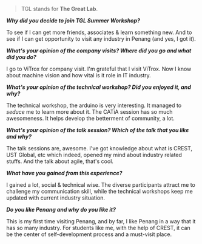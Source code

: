 > TGL stands for **The Great Lab**. 

***Why did you decide to join TGL Summer Workshop?***

To see if I can get more friends, associates & learn something new. And to see if I can get opportunity to visit any industry in Penang (and yes, I got it).

***What's your opinion of the company visits? Where did you go and what did you do?***

I go to ViTrox for company visit. I'm grateful that I visit ViTrox. Now I know about machine vision and how vital is it role in IT industry.

***What's your opinion of the technical workshop? Did you enjoyed it, and why?***

The technical workshop, the arduino is very interesting. It managed to *seduce* me to learn more about it. The CATiA session has so much awesomeness. It helps develop the betterment of community, a lot.

***What's your opinion of the talk session? Which of the talk that you like and why?***

The talk sessions are, awesome. I've got knowledge about what is CREST, UST Global, etc which indeed, opened my mind about industry related stuffs. And the talk about agile, that's cool. 

***What have you gained from this experience?***

I gained a lot, social & technical wise. The diverse participants attract me to challenge my communication skill, while the technical workshops keep me updated with current industry situation.

***Do you like Penang and why do you like it?***

This is my first time visiting Penang, and by far, I like Penang in a way that it has so many industry. For students like me, with the help of CREST, it can be the center of self-development process and a must-visit place. 